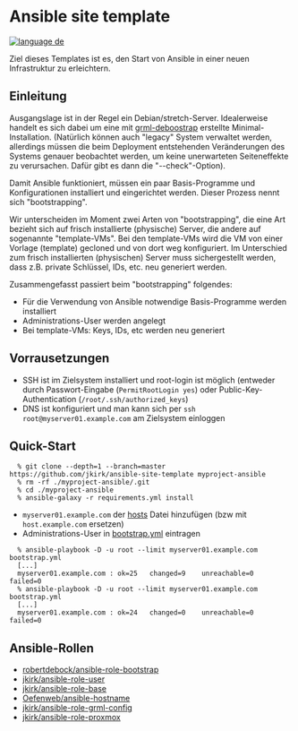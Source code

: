 # Ansible site template

[![language de](https://img.shields.io/badge/language-de-green.svg)](README.de.md)

Ziel dieses Templates ist es, den Start von Ansible in einer neuen Infrastruktur zu erleichtern.

## Einleitung

Ausgangslage ist in der Regel ein Debian/stretch-Server. Idealerweise handelt es sich dabei um eine mit [grml-deboostrap](https://github.com/grml/grml-debootstrap) erstellte Minimal-Installation.
(Natürlich können auch "legacy" System verwaltet werden, allerdings müssen die beim Deployment entstehenden Veränderungen des Systems genauer beobachtet werden, um keine unerwarteten Seiteneffekte zu verursachen.
Dafür gibt es dann die "--check"-Option).

Damit Ansible funktioniert, müssen ein paar Basis-Programme und Konfigurationen installiert und eingerichtet werden. Dieser Prozess nennt sich "bootstrapping".

Wir unterscheiden im Moment zwei Arten von "bootstrapping", die eine Art bezieht sich auf frisch installierte (physische) Server, die andere auf sogenannte "template-VMs".
Bei den template-VMs wird die VM von einer Vorlage (template) gecloned und von dort weg konfiguriert.
Im Unterschied zum frisch installierten (physischen) Server muss sichergestellt werden, dass z.B. private Schlüssel, IDs, etc. neu generiert werden.

Zusammengefasst passiert beim "bootstrapping" folgendes:

* Für die Verwendung von Ansible notwendige Basis-Programme werden installiert
* Administrations-User werden angelegt
* Bei template-VMs: Keys, IDs, etc werden neu generiert

## Vorrausetzungen

* SSH ist im Zielsystem installiert und root-login ist möglich (entweder durch Passwort-Eingabe (`PermitRootLogin yes`) oder Public-Key-Authentication (`/root/.ssh/authorized_keys`)
* DNS ist konfiguriert und man kann sich per `ssh root@myserver01.example.com` am Zielsystem einloggen

## Quick-Start

```
  % git clone --depth=1 --branch=master https://github.com/jkirk/ansible-site-template myproject-ansible
  % rm -rf ./myproject-ansible/.git
  % cd ./myproject-ansible
  % ansible-galaxy -r requirements.yml install
```

* `myserver01.example.com` der [hosts](hosts) Datei hinzufügen (bzw mit `host.example.com` ersetzen)
* Administrations-User in [bootstrap.yml](bootstrap.yml#L16) eintragen

```
  % ansible-playbook -D -u root --limit myserver01.example.com bootstrap.yml
  [...]
  myserver01.example.com : ok=25   changed=9    unreachable=0    failed=0
  % ansible-playbook -D -u root --limit myserver01.example.com bootstrap.yml
  [...]
  myserver01.example.com : ok=24   changed=0    unreachable=0    failed=0
```

## Ansible-Rollen

* [robertdebock/ansible-role-bootstrap](https://github.com/robertdebock/ansible-role-bootstrap)
* [jkirk/ansible-role-user](https://github.com/jkirk/ansible-role-user)
* [jkirk/ansible-role-base](https://github.com/jkirk/ansible-role-base)
* [Oefenweb/ansible-hostname](https://github.com/Oefenweb/ansible-hostname)
* [jkirk/ansible-role-grml-config](https://github.com/jkirk/ansible-role-grml-config)
* [jkirk/ansible-role-proxmox](https://github.com/jkirk/ansible-role-proxmox)
